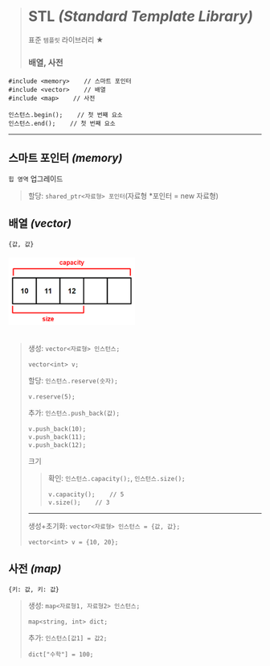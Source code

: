 ># STL *(Standard Template Library)*
>표준 `템플릿` 라이브러리 ★
>
>### 배열, 사전
```angular2html
#include <memory>    // 스마트 포인터
#include <vector>    // 배열
#include <map>    // 사전

인스턴스.begin();    // 첫 번째 요소
인스턴스.end();    // 첫 번째 요소
```
---

## 스마트 포인터 *(memory)*
`힙 영역` 업그레이드
>할당: `shared_ptr<자료형> 포인터`(자료형 *포인터 = new 자료형) 

## 배열 *(vector)*
`{값, 값}`
###### <img src = 'img/배열.png' width='50%'>
>생성: `vector<자료형> 인스턴스;`
>```
>vector<int> v;
>```
>
>할당: `인스턴스.reserve(숫자);`
>```
>v.reserve(5);
>```
>
>추가: `인스턴스.push_back(값);`
>```
>v.push_back(10);
>v.push_back(11);
>v.push_back(12);
>```
>
>크기
>>확인: `인스턴스.capacity();`, `인스턴스.size();`
>>```
>>v.capacity();    // 5
>>v.size();    // 3
>>```
>
>---
>
>생성+초기화: `vector<자료형> 인스턴스 = {값, 값};`
>```
>vector<int> v = {10, 20};
>```

## 사전 *(map)*
`{키: 값, 키: 값}`
>생성: `map<자료형1, 자료형2> 인스턴스;`
>```
>map<string, int> dict;
>```
>
>추가: `인스턴스[값1] = 값2;`
>```
>dict["수학"] = 100;
>```